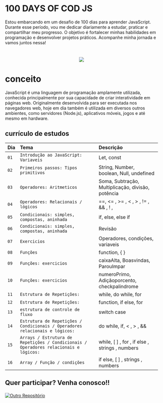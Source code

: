 # 100 DAYS OF COD JS
Estou embarcando em um desafio de 100 dias para aprender JavaScript. Durante esse período, vou me dedicar diariamente a estudar, praticar e compartilhar meu progresso. O objetivo é fortalecer minhas habilidades em programação e desenvolver projetos práticos. Acompanhe minha jornada e vamos juntos nessa!
#
<p align="center"><img src="http://img.shields.io/static/v1?label=STATUS&message=EM%20DESENVOLVIMENTO&color=GREEN&style=for-the-badge"/></p> 

# conceito
JavaScript é uma linguagem de programação amplamente utilizada, conhecida principalmente por sua capacidade de criar interatividade em páginas web. Originalmente desenvolvida para ser executada nos navegadores web, hoje em dia também é utilizada em diversos outros ambientes, como servidores (Node.js), aplicativos móveis, jogos e até mesmo em hardware.

## currículo de estudos

| Dia  | Tema       | Descrição                           |
| :---------------- | :--------- | :---------------------------------- |
| `01` | `Introdução ao JavaScript: Variaveis` | Let, const |
| `02` | `Primeiros passos: Tipos primitivos` | String, Number, boolean, Null, undefined |
| `03` | `Operadores: Aritmeticos` | Soma, Subtração, Multiplicação, divisão, potência |
| `04` | `Operadores: Relacionais / lógicos ` | ==, <= , >= , < , > , != , && , ! , |
| `05` | `Condicionais: simples, compostas, aninhada ` | if, else, else if |
| `06` | `Condicionais: simples, compostas, aninhada ` | Revisão |
| `07` | `Exercicios ` | Operadores, condições, variaveis |
| `08` | `Funções ` | function, { } |
| `09` | `Funções: exercicios ` | caixaAlta, Boasvindas, ParouImpar |
| `10` | `Funções: exercicios ` | numeroPrimo, Adiçãoporcento, checkpalindrome |
| `11` | `Estrutura de Repetições: ` | while, do while, for |
| `12` | `Estrutura de Repetições: ` | function, if else, for |
| `13` | `estrutura de controle de fluxo  ` | switch case |
| `14` | `Estrutura de Repetições / Condicionais / Operadores relacionais e lógicos: ` |  do while, if, < , > , && |
| `15` | `Arrays / Estrutura de Repetições / Condicionais / Operadores relacionais e lógicos:  ` | while, [ ] , for , if else , strings , numbers |
| `16` | `Array / Função / condições  ` | if else, [ ] , strings , numbers |

## <p>Quer participar? Venha conosco!!</p>

[![Outro Repositório](https://img.shields.io/badge/%20Repositório-Ver%20Aqui-green.svg)](https://github.com/sspacecoding/100DiasSpaceCoders)
